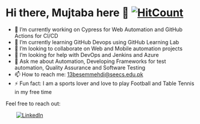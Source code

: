 # Hi there, Mujtaba here 👋 [![HitCount](http://hits.dwyl.com/mujjazi/https://githubcom/mujjazi/mujjazi/.svg)](http://hits.dwyl.com/mujjazi/https://githubcom/mujjazi/mujjazi/)




- 🔭 I’m currently working on Cypress for Web Automation and GitHub Actions for CI/CD
- 🌱 I’m currently learning GitHub Devops using GitHub Learning Lab
- 👯 I’m looking to collaborate on Web and Mobile automation projects
- 🤔 I’m looking for help with DevOps and Jenkins and Azure
- 💬 Ask me about Automation, Developing Frameworks for test automation, Quality Assurance and Software Testing 
- 📫 How to reach me: 13besemmehdi@seecs.edu.pk
- ⚡ Fun fact: I am a sports lover and love to play Football and Table Tennis in my free time

Feel free to reach out:

&nbsp; &nbsp; &nbsp; &nbsp;[![LinkedIn](https://raw.githubusercontent.com/saiemsaeed/saiemsaeed/master/linkedin-icon.png)](https://www.linkedin.com/in/mujtabamehdi9) 

